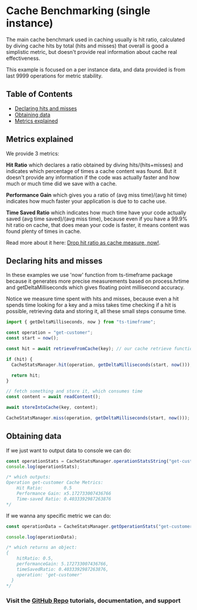 # Cache Benchmarking (single instance)

The main cache benchmark used in caching usually is hit ratio, calculated by diving cache hits by total (hits and misses) that overall is good a simplistic metric, but doesn't provide real information about cache real effectiveness.

This example is focused on a per instance data, and data provided is from last 9999 operations for metric stability.

## Table of Contents

<!-- prettier-ignore-start -->

- [Declaring hits and misses](#declaring-hits-and-misses)
- [Obtaining data](#obtaining-data)
- [Metrics explained](#metrics-explained)

<!-- prettier-ignore-end -->

## Metrics explained

We provide 3 metrics:

**Hit Ratio** which declares a ratio obtained by diving hits/(hits+misses) and indicates which percentage of times a cache content was found. But it doesn't provide any information if the code was actually faster and how much or much time did we save with a cache.

**Performance Gain** which gives you a ratio of (avg miss time)/(avg hit time) indicates how much faster your application is due to to cache use.

**Time Saved Ratio** which indicates how much time have your code actually saved (avg time saved)/(avg miss time), because even if you have a 99.9% hit ratio on cache, that does mean your code is faster, it means content was found plenty of times in cache.

Read more about it here: [Drop hit ratio as cache measure, now!](https://medium.com/pipedrive-engineering/drop-hit-ratio-as-cache-measure-now-98970238dbbf).

## Declaring hits and misses

In these examples we use 'now' function from ts-timeframe package because it generates more precise measurements based on process.hrtime and getDeltaMilliseconds which gives floating point millisecond accuracy.

Notice we measure time spent with hits and misses, because even a hit spends time looking for a key and a miss takes time checking if a hit is possible, retrieving data and storing it, all these small steps consume time.

```ts
import { getDeltaMilliseconds, now } from "ts-timeframe";

const operation = "get-customer";
const start = now();

const hit = await retrieveFromCache(key); // our cache retrieve function

if (hit) {
  CacheStatsManager.hit(operation, getDeltaMilliseconds(start, now()));

  return hit;
}

// fetch something and store it, which consumes time
const content = await readContent();

await storeIntoCache(key, content);

CacheStatsManager.miss(operation, getDeltaMilliseconds(start, now()));
```

## Obtaining data

If we just want to output data to console we can do:

```ts
const operationStats = CacheStatsManager.operationStatsString("get-customer");
console.log(operationStats);

/* which outputs:
Operation get-customer Cache Metrics:
	Hit Ratio:        0.5
	Performance Gain: x5.172733007436766
	Time-saved Ratio: 0.4033392987263876
*/
```

If we wanna any specific metric we can do:

```ts
const operationData = CacheStatsManager.getOperationStats("get-customer");

console.log(operationData);

/* which returns an object:
{
    hitRatio: 0.5,
    performanceGain: 5.172733007436766,
    timeSavedRatio: 0.4033392987263876,
    operation: 'get-customer'
  }
*/
```

### Visit the [GitHub Repo](https://github.com/nelsongomes/reliable-caching/) tutorials, documentation, and support
